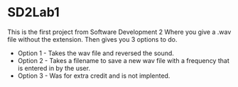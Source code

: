 # SD2Lab1
This is the first project from Software Development 2
Where you give a .wav file without the extension.
Then gives you 3 options to do.
- Option 1 - Takes the wav file and reversed the sound.
- Option 2 - Takes a filename to save a new wav file with a frequency that is entered in by the user. 
- Option 3 - Was for extra credit and is not implented.
